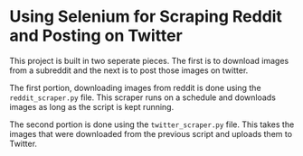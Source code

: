 # Using Selenium for Scraping Reddit and Posting on Twitter
This project is built in two seperate pieces. The first is to download images from a subreddit and the next is to post those images on twitter.

The first portion, downloading images from reddit is done using the `reddit_scraper.py` file. This scraper runs on a schedule and downloads images as long as the script is kept running. 

The second portion is done using the `twitter_scraper.py` file. This takes the images that were downloaded from the previous script and uploads them to Twitter.
